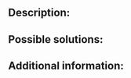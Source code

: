 ## Description:

<!-- (REQUIRED) What is the issue/current behavior? -->

## Possible solutions:

<!-- (OPTIONAL) What would a solution for this issue look like? -->

## Additional information:

<!-- (OPTIONAL) What other information can you provide about this issue? -->

<!--
Thank you for taking the time to report this issue!
GitHub Issues should only be created for problems/topics related to this project's codebase.

Before submitting this issue, please make sure you are complying with our Code of Conduct:
https://github.com/magento/devdocs/blob/develop/.github/CODE_OF_CONDUCT.md

Issues that do not comply with our Code of Conduct or do not contain enough information may be closed at the maintainers' discretion.

Feel free to remove this section before creating this issue.
-->
